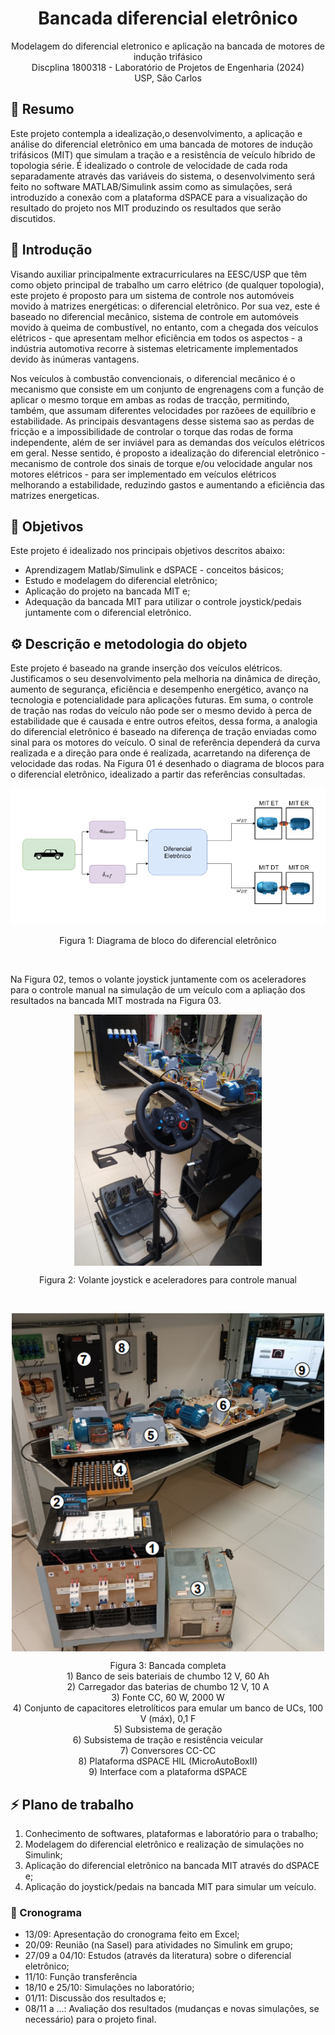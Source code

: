 <h1 align="center">
    Bancada diferencial eletrônico
</h1>

<p align="center">
    Modelagem do diferencial eletronico e aplicação na bancada de motores de indução trifásico <br>
    Discplina 1800318 - Laboratório de Projetos de Engenharia (2024) <br>
    USP, São Carlos
</p>

## 📝 Resumo

Este projeto contempla a idealização,o desenvolvimento, a aplicação e análise do diferencial eletrônico em uma bancada de motores de indução trifásicos (MIT) que simulam a tração e a resistência de veículo híbrido de topologia série. É idealizado o controle de velocidade de cada roda separadamente através das variáveis do sistema, o desenvolvimento será feito no software MATLAB/Simulink assim como as simulações, será introduzido a conexão com a plataforma dSPACE para a visualização do resultado do projeto nos MIT produzindo os resultados que serão discutidos.

## 📃 Introdução

Visando auxiliar principalmente extracurriculares na EESC/USP que têm como objeto principal de trabalho um carro elétrico (de qualquer topologia), este projeto é proposto para um sistema de controle nos automóveis movido à matrizes energéticas: o diferencial eletrônico. Por sua vez, este é baseado no diferencial mecânico, sistema de controle em automóveis movido à queima de combustível, no entanto, com a chegada dos veículos elétricos - que apresentam melhor eficiência em todos os aspectos - a indústria automotiva recorre à sistemas eletricamente implementados devido às inúmeras vantagens. <br>

Nos veículos à combustão convencionais, o diferencial mecânico é o mecanismo que consiste em um conjunto de engrenagens com a função de aplicar o mesmo torque em ambas as rodas de tracção, permitindo, também, que assumam diferentes velocidades por razõees de equilíbrio e estabilidade. As principais desvantagens desse sistema sao as perdas de fricção e a impossibilidade de controlar o torque das rodas de forma independente, além de ser inviável para as demandas dos veículos elétricos em geral. Nesse sentido, é proposto a idealização do diferencial eletrônico - mecanismo de controle dos sinais de torque e/ou velocidade angular nos motores elétricos - para ser implementado em veículos elétricos melhorando a estabilidade, reduzindo gastos e aumentando a eficiência das matrizes energeticas. 

## 🎯 Objetivos

Este projeto é idealizado nos principais objetivos descritos abaixo:
- Aprendizagem Matlab/Simulink e dSPACE - conceitos básicos;
- Estudo e modelagem do diferencial eletrônico;
- Aplicação do projeto na bancada MIT e;
- Adequação da bancada MIT para utilizar o controle joystick/pedais juntamente com o diferencial eletrônico.

## ⚙️ Descrição e metodologia do objeto

Este projeto é baseado na grande inserção dos veículos elétricos. Justificamos o seu desenvolvimento pela melhoria na dinâmica de direção, aumento de segurança, eficiência e desempenho energético, avanço na tecnologia e potencialidade para aplicações futuras. Em suma, o controle de tração nas rodas do veículo não pode ser o mesmo devido à perca de estabilidade que é causada e entre outros efeitos, dessa forma, a analogia do diferencial eletrônico é baseado na diferença de tração enviadas como sinal para os motores do veículo. O sinal de referência dependerá da curva realizada e a direção para onde é realizada, acarretando na diferença de velocidade das rodas. Na Figura 01 é desenhado o diagrama de blocos para o diferencial eletrônico, idealizado a partir das referências consultadas. 

<p align="center">
  <img src="media/fig01.png" alt="Diagrama de bloco do diferencial eletrônico" width="600"/>
<p>
<p align="center">
  Figura 1: Diagrama de bloco do diferencial eletrônico
<p>

<br>

Na Figura 02, temos o volante joystick juntamente com os aceleradores para o controle manual na simulação de um veículo com a apliação dos resultados na bancada MIT mostrada na Figura 03.

<p align="center">
  <img src="media/fig02.png" alt="Diagrama de bloco do diferencial eletrônico" width="300" style="display: block; margin: 0 auto;"/>
<p>
<p align="center">
  Figura 2:  Volante joystick e aceleradores para controle manual
<p>

<br>

<p align="center">
  <img src="media/fig03.png" alt="Diagrama de bloco do diferencial eletrônico" width="500" style="display: block; margin: 0 auto;"/>
<p>
<p align="center">
  Figura 3: Bancada completa <br> 1) Banco de seis bateriais de chumbo 12 V, 60 Ah <br> 2) Carregador das baterias de chumbo 12 V, 10 A <br> 3) Fonte CC, 60 W, 2000 W <br> 4) Conjunto de capacitores eletrolíticos para emular um banco de UCs, 100 V (máx), 0,1 F <br> 5) Subsistema de geração <br> 6) Subsistema de tração e resistência veicular <br> 7) Conversores CC-CC <br> 8) Plataforma dSPACE HIL (MicroAutoBoxII) <br> 9) Interface com a plataforma dSPACE
<p>

## ⚡ Plano de trabalho

1. Conhecimento de softwares, plataformas e laboratório para o trabalho;
2. Modelagem do diferencial eletrônico e realização de simulações no Simulink;
3. Aplicação do diferencial eletrônico na bancada MIT através do dSPACE e;
4. Aplicação do joystick/pedais na bancada MIT para simular um veículo.

### 📅 Cronograma
- 13/09: Apresentação do cronograma feito em Excel;
- 20/09: Reunião (na Sasel) para atividades no Simulink em grupo;
- 27/09 a 04/10: Estudos (através da literatura) sobre o diferencial eletrônico;
- 11/10: Função transferência
- 18/10 e 25/10: Simulações no laboratório;
- 01/11: Discussão dos resultados e;
- 08/11 a ...: Avaliação dos resultados (mudanças e novas simulações, se necessário) para o projeto final. 